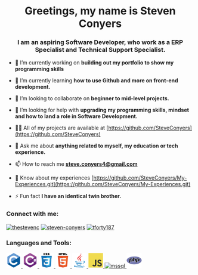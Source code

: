 <h1 align="center">Greetings, my name is Steven Conyers</h1>
<h3 align="center">I am an aspiring Software Developer, who work as a ERP Specialist and Technical Support Specialist.</h3>

- 🔭 I’m currently working on **building out my portfolio to show my programming skills**

- 🌱 I’m currently learning **how to use Github and more on front-end development.**

- 👯 I’m looking to collaborate on **beginner to mid-level projects.**

- 🤝 I’m looking for help with **upgrading my programming skills, mindset and how to land a role in Software Development.**

- 👨‍💻 All of my projects are available at [https://github.com/SteveConyers](https://github.com/SteveConyers)

- 💬 Ask me about **anything related to myself, my education or tech experience.**

- 📫 How to reach me **steve.conyers4@gmail.com**

- 📄 Know about my experiences [https://github.com/SteveConyers/My-Experiences.git](https://github.com/SteveConyers/My-Experiences.git)

- ⚡ Fun fact **I have an identical twin brother.**

<h3 align="left">Connect with me:</h3>
<p align="left">
<a href="https://twitter.com/thestevenc" target="blank"><img align="center" src="https://raw.githubusercontent.com/rahuldkjain/github-profile-readme-generator/master/src/images/icons/Social/twitter.svg" alt="thestevenc" height="30" width="40" /></a>
<a href="https://linkedin.com/in/steven-conyers" target="blank"><img align="center" src="https://raw.githubusercontent.com/rahuldkjain/github-profile-readme-generator/master/src/images/icons/Social/linked-in-alt.svg" alt="steven-conyers" height="30" width="40" /></a>
<a href="https://instagram.com/tforty187" target="blank"><img align="center" src="https://raw.githubusercontent.com/rahuldkjain/github-profile-readme-generator/master/src/images/icons/Social/instagram.svg" alt="tforty187" height="30" width="40" /></a>
</p>

<h3 align="left">Languages and Tools:</h3>
<p align="left"> <a href="https://www.cprogramming.com/" target="_blank" rel="noreferrer"> <img src="https://raw.githubusercontent.com/devicons/devicon/master/icons/c/c-original.svg" alt="c" width="40" height="40"/> </a> <a href="https://www.w3schools.com/cs/" target="_blank" rel="noreferrer"> <img src="https://raw.githubusercontent.com/devicons/devicon/master/icons/csharp/csharp-original.svg" alt="csharp" width="40" height="40"/> </a> <a href="https://www.w3schools.com/css/" target="_blank" rel="noreferrer"> <img src="https://raw.githubusercontent.com/devicons/devicon/master/icons/css3/css3-original-wordmark.svg" alt="css3" width="40" height="40"/> </a> <a href="https://www.w3.org/html/" target="_blank" rel="noreferrer"> <img src="https://raw.githubusercontent.com/devicons/devicon/master/icons/html5/html5-original-wordmark.svg" alt="html5" width="40" height="40"/> </a> <a href="https://www.java.com" target="_blank" rel="noreferrer"> <img src="https://raw.githubusercontent.com/devicons/devicon/master/icons/java/java-original.svg" alt="java" width="40" height="40"/> </a> <a href="https://developer.mozilla.org/en-US/docs/Web/JavaScript" target="_blank" rel="noreferrer"> <img src="https://raw.githubusercontent.com/devicons/devicon/master/icons/javascript/javascript-original.svg" alt="javascript" width="40" height="40"/> </a> <a href="https://www.microsoft.com/en-us/sql-server" target="_blank" rel="noreferrer"> <img src="https://www.svgrepo.com/show/303229/microsoft-sql-server-logo.svg" alt="mssql" width="40" height="40"/> </a> <a href="https://www.php.net" target="_blank" rel="noreferrer"> <img src="https://raw.githubusercontent.com/devicons/devicon/master/icons/php/php-original.svg" alt="php" width="40" height="40"/> </a> </p>
